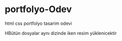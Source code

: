 # portfolyo-Odev
html css portfolyo tasarim odevi


 HBütün dosyalar aynı dizinde iken resim yüklenicektir

